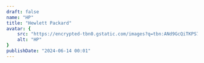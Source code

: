 ```yaml
---
draft: false
name: "HP"
title: "Hewlett Packard"
avatar: {
    src: "https://encrypted-tbn0.gstatic.com/images?q=tbn:ANd9GcQiTKPS7AES9C41BuuHsJLeEeoCoyC1AoQ6hA&s",
    alt: "HP"
}
publishDate: "2024-06-14 00:01"
---
```

